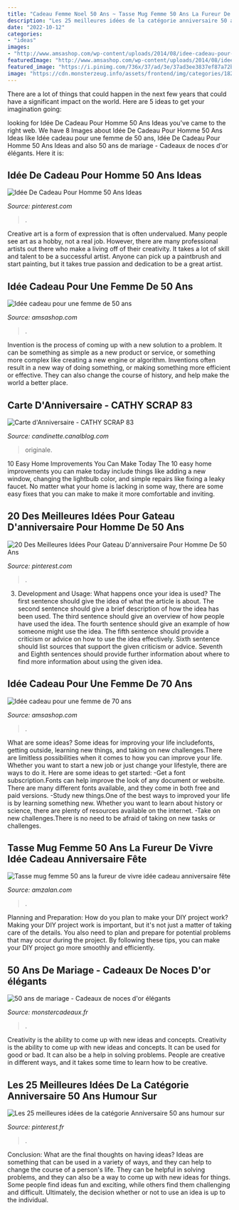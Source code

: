 ```yaml
---
title: "Cadeau Femme Noel 50 Ans ~ Tasse Mug Femme 50 Ans La Fureur De Vivre Idée Cadeau Anniversaire Fête"
description: "Les 25 meilleures idées de la catégorie anniversaire 50 ans humour sur"
date: "2022-10-12"
categories:
- "ideas"
images:
- "http://www.amsashop.com/wp-content/uploads/2014/08/idee-cadeau-pour-femme-50-ans1-910x1024.jpg"
featuredImage: "http://www.amsashop.com/wp-content/uploads/2014/08/idee-cadeau-pour-femme-50-ans1-910x1024.jpg"
featured_image: "https://i.pinimg.com/736x/37/ad/3e/37ad3ee3837ef87a72b559499cc3034e--birthday-wishes-wish-you-happy-birthday.jpg"
image: "https://cdn.monsterzeug.info/assets/frontend/img/categories/182.jpg"
---
```



There are a lot of things that could happen in the next few years that could have a significant impact on the world. Here are 5 ideas to get your imagination going: 

	

		
looking for Idée De Cadeau Pour Homme 50 Ans Ideas you've came to the right web. We have 8 Images about Idée De Cadeau Pour Homme 50 Ans Ideas like Idée cadeau pour une femme de 50 ans, Idée De Cadeau Pour Homme 50 Ans Ideas and also 50 ans de mariage - Cadeaux de noces d&#039;or élégants. Here it is:
		
    
## Idée De Cadeau Pour Homme 50 Ans Ideas

<img loading=lazy src="https://i.pinimg.com/originals/7c/cc/f2/7cccf23e4e6174e9d1cc363f1687dc1c.jpg" onerror="this.onerror=null;this.src='https://tse3.mm.bing.net/th?id=OIP.i0jk0Jx7wZeKw4uMHTOxZAAAAA&amp;pid=15.1';" alt="Idée De Cadeau Pour Homme 50 Ans Ideas">

_Source: pinterest.com_

>. 

	

Creative art is a form of expression that is often undervalued. Many people see art as a hobby, not a real job. However, there are many professional artists out there who make a living off of their creativity. It takes a lot of skill and talent to be a successful artist. Anyone can pick up a paintbrush and start painting, but it takes true passion and dedication to be a great artist.

    
## Idée Cadeau Pour Une Femme De 50 Ans

<img loading=lazy src="http://www.amsashop.com/wp-content/uploads/2014/08/idee-cadeau-pour-femme-50-ans1-910x1024.jpg" onerror="this.onerror=null;this.src='https://tse2.mm.bing.net/th?id=OIP.CnF1L8gEesq922rld1emtwHaIV&amp;pid=15.1';" alt="Idée cadeau pour une femme de 50 ans">

_Source: amsashop.com_

>. 

	

Invention is the process of coming up with a new solution to a problem. It can be something as simple as a new product or service, or something more complex like creating a new engine or algorithm. Inventions often result in a new way of doing something, or making something more efficient or effective. They can also change the course of history, and help make the world a better place.

    
## Carte D&#039;Anniversaire - CATHY SCRAP 83

<img loading=lazy src="https://storage.canalblog.com/71/06/660013/57883998.jpg" onerror="this.onerror=null;this.src='https://tse1.mm.bing.net/th?id=OIP.ThxBSUMNc0GUB4zYz50xlgHaKE&amp;pid=15.1';" alt="Carte d&#039;Anniversaire - CATHY SCRAP 83">

_Source: candinette.canalblog.com_

>originale. 

	

10 Easy Home Improvements You Can Make Today
The 10 easy home improvements you can make today include things like adding a new window, changing the lightbulb color, and simple repairs like fixing a leaky faucet. No matter what your home is lacking in some way, there are some easy fixes that you can make to make it more comfortable and inviting.

    
## 20 Des Meilleures Idées Pour Gateau D&#039;anniversaire Pour Homme De 50 Ans

<img loading=lazy src="https://i.pinimg.com/736x/69/ae/fd/69aefdbe649da4625db11208c64d674c.jpg" onerror="this.onerror=null;this.src='https://tse2.mm.bing.net/th?id=OIP.AK4AmVGGmG2U2lBBhVfVWQHaFm&amp;pid=15.1';" alt="20 Des Meilleures Idées Pour Gateau D&#039;anniversaire Pour Homme De 50 Ans">

_Source: pinterest.com_

>. 

	

3. Development and Usage: What happens once your idea is used?
The first sentence should give the idea of what the article is about. The second sentence should give a brief description of how the idea has been used. The third sentence should give an overview of how people have used the idea. The fourth sentence should give an example of how someone might use the idea. The fifth sentence should provide a criticism or advice on how to use the idea effectively. Sixth sentence should list sources that support the given criticism or advice. Seventh and Eighth sentences should provide further information about where to find more information about using the given idea.

    
## Idée Cadeau Pour Une Femme De 70 Ans

<img loading=lazy src="https://www.amsashop.com/wp-content/uploads/2014/09/idee-cadeau-pour-femme-70-ans.jpg" onerror="this.onerror=null;this.src='https://tse2.mm.bing.net/th?id=OIP.i7a3RqGD_qg1u4r2DzXq4gHaIV&amp;pid=15.1';" alt="Idée cadeau pour une femme de 70 ans">

_Source: amsashop.com_

>. 

	

What are some ideas?
Some ideas for improving your life includefonts, getting outside, learning new things, and taking on new challenges.There are limitless possibilities when it comes to how you can improve your life. Whether you want to start a new job or just change your lifestyle, there are ways to do it. Here are some ideas to get started: 
-Get a font subscription.Fonts can help improve the look of any document or website. There are many different fonts available, and they come in both free and paid versions. 
-Study new things.One of the best ways to improved your life is by learning something new. Whether you want to learn about history or science, there are plenty of resources available on the internet. 
-Take on new challenges.There is no need to be afraid of taking on new tasks or challenges.

    
## Tasse Mug Femme 50 Ans La Fureur De Vivre Idée Cadeau Anniversaire Fête

<img loading=lazy src="https://www.amzalan.com/14391-thickbox_default/tasse-mug-femme-50-ans-la-fureur-de-vivre-idee-cadeau-anniversaire-fete-neuve.jpg" onerror="this.onerror=null;this.src='https://tse3.mm.bing.net/th?id=OIP.guq0E20ZOPQxvflLQ2i0XwHaHa&amp;pid=15.1';" alt="Tasse mug femme 50 ans la fureur de vivre idée cadeau anniversaire fête">

_Source: amzalan.com_

>. 

	

Planning and Preparation: How do you plan to make your DIY project work?
Making your DIY project work is important, but it's not just a matter of taking care of the details. You also need to plan and prepare for potential problems that may occur during the project. By following these tips, you can make your DIY project go more smoothly and efficiently.

    
## 50 Ans De Mariage - Cadeaux De Noces D&#039;or élégants

<img loading=lazy src="https://cdn.monsterzeug.info/assets/frontend/img/categories/182.jpg" onerror="this.onerror=null;this.src='https://tse3.mm.bing.net/th?id=OIP.et56PGtYPuMRDp2ah04jvAHaDt&amp;pid=15.1';" alt="50 ans de mariage - Cadeaux de noces d&#039;or élégants">

_Source: monstercadeaux.fr_

>. 

	

Creativity is the ability to come up with new ideas and concepts.
Creativity is the ability to come up with new ideas and concepts. It can be used for good or bad. It can also be a help in solving problems. People are creative in different ways, and it takes some time to learn how to be creative.

    
## Les 25 Meilleures Idées De La Catégorie Anniversaire 50 Ans Humour Sur

<img loading=lazy src="https://i.pinimg.com/736x/37/ad/3e/37ad3ee3837ef87a72b559499cc3034e--birthday-wishes-wish-you-happy-birthday.jpg" onerror="this.onerror=null;this.src='https://tse3.mm.bing.net/th?id=OIP.-qIfpnLFBg4p037fowa_kQAAAA&amp;pid=15.1';" alt="Les 25 meilleures idées de la catégorie Anniversaire 50 ans humour sur">

_Source: pinterest.fr_

>. 

	

Conclusion: What are the final thoughts on having ideas?
Ideas are something that can be used in a variety of ways, and they can help to change the course of a person's life. They can be helpful in solving problems, and they can also be a way to come up with new ideas for things. Some people find ideas fun and exciting, while others find them challenging and difficult. Ultimately, the decision whether or not to use an idea is up to the individual.

